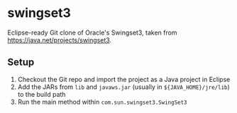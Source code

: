# swingset3

Eclipse-ready Git clone of Oracle's Swingset3, taken from https://java.net/projects/swingset3.

## Setup

1. Checkout the Git repo and import the project as a Java project in Eclipse
1. Add the JARs from `lib` and `javaws.jar` (usually in `${JAVA_HOME}/jre/lib`) to the build path
1. Run the main method within `com.sun.swingset3.SwingSet3`
